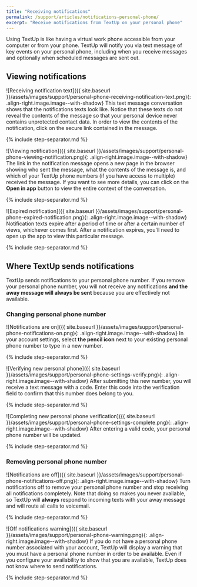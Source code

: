```yaml
---
title: "Receiving notifications"
permalink: /support/articles/notifications-personal-phone/
excerpt: "Receive notifications from TextUp on your personal phone"
---
```


Using TextUp is like having a virtual work phone accessible from your computer or from your phone. TextUp will notify you via text message of key events on your personal phone, including when you receive messages and optionally when scheduled messages are sent out.

## Viewing notifications

![Receiving notification text]({{ site.baseurl }}/assets/images/support/personal-phone-receiving-notification-text.png){: .align-right.image.image--with-shadow} This text message conversation shows that the notifications texts look like. Notice that these texts do not reveal the contents of the message so that your personal device never contains unprotected contact data. In order to view the contents of the notification, click on the secure link contained in the message.

{% include step-separator.md %}

![Viewing notification]({{ site.baseurl }}/assets/images/support/personal-phone-viewing-notification.png){: .align-right.image.image--with-shadow} The link in the notification message opens a new page in the browser showing who sent the message, what the contents of the message is, and which of your TextUp phone numbers (if you have access to multiple) received the message. If you want to see more details, you can click on the **Open in app** button to view the entire context of the conversation.

{% include step-separator.md %}

![Expired notification]({{ site.baseurl }}/assets/images/support/personal-phone-expired-notification.png){: .align-right.image.image--with-shadow} Notification texts expire after a period of time or after a certain number of views, whichever comes first. After a notification expires, you'll need to open up the app to view this particular message.

{% include step-separator.md %}

## Where TextUp sends notifications

TextUp sends notifications to your personal phone number. If you remove your personal phone number, you will not receive any notifications **and the away message will always be sent** because you are effectively not available.

### Changing personal phone number

![Notifications are on]({{ site.baseurl }}/assets/images/support/personal-phone-notifications-on.png){: .align-right.image.image--with-shadow} In your account settings, select **the pencil icon** next to your existing personal phone number to type in a new number.

{% include step-separator.md %}

![Verifying new personal phone]({{ site.baseurl }}/assets/images/support/personal-phone-settings-verify.png){: .align-right.image.image--with-shadow} After submitting this new number, you will receive a text message with a code. Enter this code into the verification field to confirm that this number does belong to you.

{% include step-separator.md %}

![Completing new personal phone verification]({{ site.baseurl }}/assets/images/support/personal-phone-settings-complete.png){: .align-right.image.image--with-shadow} After entering a valid code, your personal phone number will be updated.

{% include step-separator.md %}

### Removing personal phone number

![Notifications are off]({{ site.baseurl }}/assets/images/support/personal-phone-notifications-off.png){: .align-right.image.image--with-shadow} Turn notifications off to remove your personal phone number and stop receiving all notifications completely. Note that doing so makes you never available, so TextUp will **always** respond to incoming texts with your away message and will route all calls to voicemail.

{% include step-separator.md %}

![Off notifications warning]({{ site.baseurl }}/assets/images/support/personal-phone-warning.png){: .align-right.image.image--with-shadow} If you do not have a personal phone number associated with your account, TextUp will display a warning that you must have a personal phone number in order to be available. Even if you configure your availability to show that you are available, TextUp does not know where to send notifications.

{% include step-separator.md %}
